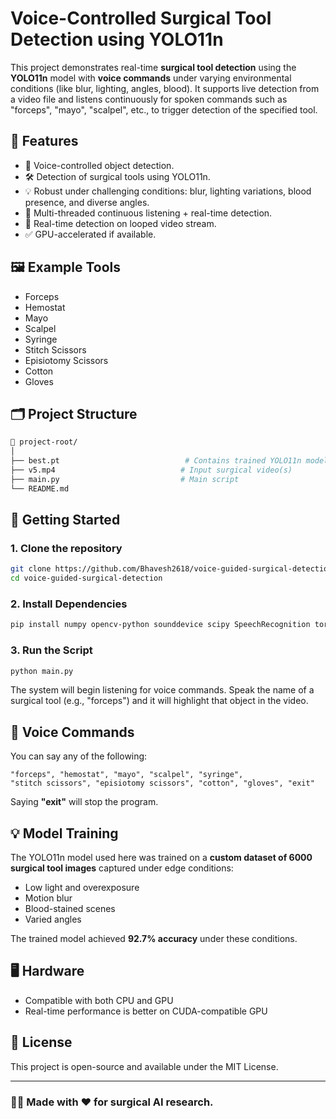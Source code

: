 # Voice-Controlled Surgical Tool Detection using YOLO11n

This project demonstrates real-time **surgical tool detection** using the **YOLO11n** model with **voice commands** under varying environmental conditions (like blur, lighting, angles, blood). It supports live detection from a video file and listens continuously for spoken commands such as "forceps", "mayo", "scalpel", etc., to trigger detection of the specified tool.

## 🔧 Features

- 🎤 Voice-controlled object detection.
- 🛠 Detection of surgical tools using YOLO11n.
- 💡 Robust under challenging conditions: blur, lighting variations, blood presence, and diverse angles.
- 🧠 Multi-threaded continuous listening + real-time detection.
- 📼 Real-time detection on looped video stream.
- ✅ GPU-accelerated if available.

## 🖼️ Example Tools

- Forceps
- Hemostat
- Mayo
- Scalpel
- Syringe
- Stitch Scissors
- Episiotomy Scissors
- Cotton
- Gloves

## 🗂️ Project Structure

```bash
📁 project-root/
│
├── best.pt                            # Contains trained YOLO11n model
├── v5.mp4                            # Input surgical video(s)
├── main.py                           # Main script
└── README.md
```

## 🚀 Getting Started

### 1. Clone the repository

```bash
git clone https://github.com/Bhavesh2618/voice-guided-surgical-detection.git
cd voice-guided-surgical-detection
```

### 2. Install Dependencies

```bash
pip install numpy opencv-python sounddevice scipy SpeechRecognition torch ultralytics
```

### 3. Run the Script

```bash
python main.py
```

The system will begin listening for voice commands. Speak the name of a surgical tool (e.g., "forceps") and it will highlight that object in the video.

## 🎯 Voice Commands

You can say any of the following:
```
"forceps", "hemostat", "mayo", "scalpel", "syringe", 
"stitch scissors", "episiotomy scissors", "cotton", "gloves", "exit"
```

Saying **"exit"** will stop the program.

## 💡 Model Training

The YOLO11n model used here was trained on a **custom dataset of 6000 surgical tool images** captured under edge conditions:
- Low light and overexposure
- Motion blur
- Blood-stained scenes
- Varied angles

The trained model achieved **92.7% accuracy** under these conditions.

## 🖥️ Hardware

- Compatible with both CPU and GPU
- Real-time performance is better on CUDA-compatible GPU

## 📜 License

This project is open-source and available under the MIT License.

---

### 👨‍⚕️ Made with ❤️ for surgical AI research.

